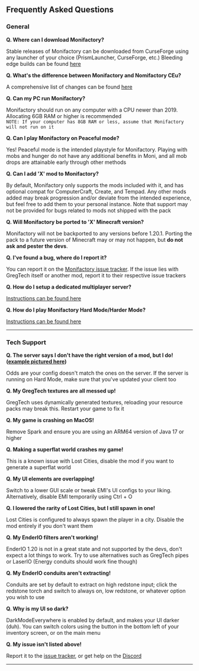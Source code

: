 ## Frequently Asked Questions
### General
**Q. Where can I download Monifactory?**

Stable releases of Monifactory can be downloaded from CurseForge using any launcher of your choice (PrismLauncher, CurseForge, etc.)
Bleeding edge builds can be found [here](https://github.com/ThePansmith/Monifactory/releases)

**Q. What's the difference between Monifactory and Nomifactory CEu?**

A comprehensive list of changes can be found [here](CHANGELOG.md)

**Q. Can my PC run Monifactory?**

Monifactory should run on any computer with a CPU newer than 2019. Allocating 6GB RAM or higher is recommended<br>
``NOTE: If your computer has 8GB RAM or less, assume that Monifactory will not run on it``

**Q. Can I play Monifactory on Peaceful mode?**

Yes! Peaceful mode is the intended playstyle for Monifactory. Playing with mobs and hunger do not have any additional benefits in Moni, and all mob drops are attainable early through other methods

**Q. Can I add 'X' mod to Monifactory?**

By default, Monifactory only supports the mods included with it, and has optional compat for ComputerCraft, Create, and Tempad. Any other mods added may break progression and/or deviate from the intended experience, but feel free to add them to your personal instance. Note that support may not be provided for bugs related to mods not shipped with the pack

**Q. Will Monifactory be ported to 'X' Minecraft version?**

Monifactory will not be backported to any versions before 1.20.1. Porting the pack to a future version of Minecraft may or may not happen, but **do not ask and pester the devs**.

**Q. I've found a bug, where do I report it?**

You can report it on the [Monifactory issue tracker](https://github.com/ThePansmith/Monifactory/issues). If the issue lies with GregTech itself or another mod, report it to their respective issue trackers

**Q. How do I setup a dedicated multiplayer server?**

[Instructions can be found here](https://github.com/ThePansmith/Monifactory?tab=readme-ov-file#dedicated-server-installation)

<!--- Essential PSA, I've commented this out for now. Feel free to edit/uncomment 

**Q. Does Monifactory support Essential world hosting?**

Essential is not officially supported, and various unsupported bugs and crashes may arise from hosting using it. Support will not be provided for these -->

**Q. How do I play Monifactory Hard Mode/Harder Mode?**

[Instructions can be found here](https://github.com/ThePansmith/Monifactory?tab=readme-ov-file#hardharder-mode-installation)

<hr>

### Tech Support

**Q. The server says I don't have the right version of a mod, but I do! ([example pictured here](https://imgur.com/GL1GdwW))**

Odds are your config doesn't match the ones on the server. If the server is running on Hard Mode, make sure that you've updated your client too

**Q. My GregTech textures are all messed up!**

GregTech uses dynamically generated textures, reloading your resource packs may break this. Restart your game to fix it

**Q. My game is crashing on MacOS!**

Remove Spark and ensure you are using an ARM64 version of Java 17 or higher

**Q. Making a superflat world crashes my game!**

This is a known issue with Lost Cities, disable the mod if you want to generate a superflat world

**Q. My UI elements are overlapping!**

Switch to a lower GUI scale or tweak EMI's UI configs to your liking. Alternatively, disable EMI temporarily using Ctrl + O

**Q. I lowered the rarity of Lost Cities, but I still spawn in one!**

Lost Cities is configured to always spawn the player in a city. Disable the mod entirely if you don't want them

**Q. My EnderIO filters aren't working!**

EnderIO 1.20 is not in a great state and not supported by the devs, don't expect a lot things to work. Try to use alternatives such as GregTech pipes or LaserIO (Energy conduits should work fine though)

**Q. My EnderIO conduits aren't extracting!**

Conduits are set by default to extract on high redstone input; click the redstone torch and switch to always on, low redstone, or whatever option you wish to use

**Q. Why is my UI so dark?**

DarkModeEverywhere is enabled by default, and makes your UI darker (duh). You can switch colors using the button in the bottom left of your inventory screen, or on the main menu

**Q. My issue isn't listed above!**

Report it to the [issue tracker](https://github.com/ThePansmith/Monifactory/issues), or get help on the [Discord](https://discord.gg/N8b2JEfAqb)

<hr>

<!-- Todo; uncomment when #549 is merged
## Contributing to Monifactory

See more at [CONTRIBUTING.md](https://github.com/ThePansmith/Monifactory/CONTRIBUTING.md)
-->
